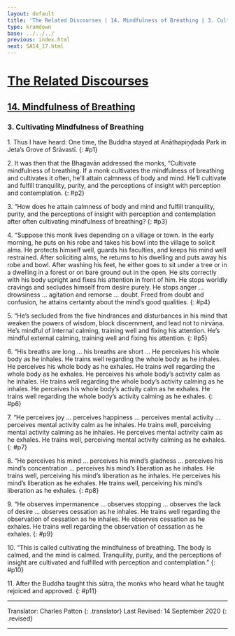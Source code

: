 ```yaml
---
layout: default
title: 'The Related Discourses | 14. Mindfulness of Breathing | 3. Cultivating Mindfulness of Breathing'
type: kramdown
base: ../../../
previous: index.html
next: SA14_17.html
---
```


# [The Related Discourses](../index.html)
## [14. Mindfulness of Breathing](index.html)
### 3. Cultivating Mindfulness of Breathing

1\. Thus I have heard: One time, the Buddha stayed at Anāthapiṇḍada Park in Jeta’s Grove of Śrāvastī.
{: #p1}

2\. It was then that the Bhagavān addressed the monks, “Cultivate mindfulness of breathing. If a monk cultivates the mindfulness of breathing and cultivates it often, he’ll attain calmness of body and mind. He’ll cultivate and fulfill tranquility, purity, and the perceptions of insight with perception and contemplation.
{: #p2}

3\. “How does he attain calmness of body and mind and fulfill tranquility, purity, and the perceptions of insight with perception and contemplation after often cultivating mindfulness of breathing?
{: #p3}

4\. “Suppose this monk lives depending on a village or town. In the early morning, he puts on his robe and takes his bowl into the village to solicit alms. He protects himself well, guards his faculties, and keeps his mind well restrained. After soliciting alms, he returns to his dwelling and puts away his robe and bowl. After washing his feet, he either goes to sit under a tree or in a dwelling in a forest or on bare ground out in the open. He sits correctly with his body upright and fixes his attention in front of him. He stops worldly cravings and secludes himself from desire purely. He stops anger … drowsiness … agitation and remorse … doubt. Freed from doubt and confusion, he attains certainty about the mind’s good qualities.
{: #p4}

5\. “He’s secluded from the five hindrances and disturbances in his mind that weaken the powers of wisdom, block discernment, and lead not to nirvāṇa. He’s mindful of internal calming, training well and fixing his attention. He’s mindful external calming, training well and fixing his attention.
{: #p5}

6\. “His breaths are long … his breaths are short … He perceives his whole body as he inhales. He trains well regarding the whole body as he inhales. He perceives his whole body as he exhales. He trains well regarding the whole body as he exhales. He perceives his whole body’s activity calm as he inhales. He trains well regarding the whole body’s activity calming as he inhales. He perceives his whole body’s activity calm as he exhales. He trains well regarding the whole body’s activity calming as he exhales.
{: #p6}

7\. “He perceives joy … perceives happiness … perceives mental activity … perceives mental activity calm as he inhales. He trains well, perceiving mental activity calming as he inhales. He perceives mental activity calm as he exhales. He trains well, perceiving mental activity calming as he exhales.
{: #p7}

8\. “He perceives his mind … perceives his mind’s gladness … perceives his mind’s concentration … perceives his mind’s liberation as he inhales. He trains well, perceiving his mind’s liberation as he inhales. He perceives his mind’s liberation as he exhales. He trains well, perceiving his mind’s liberation as he exhales.
{: #p8}

9\. “He observes impermanence … observes stopping … observes the lack of desire … observes cessation as he inhales. He trains well regarding the observation of cessation as he inhales. He observes cessation as he exhales. He trains well regarding the observation of cessation as he exhales.
{: #p9}

10\. “This is called cultivating the mindfulness of breathing. The body is calmed, and the mind is calmed. Tranquility, purity, and the perceptions of insight are cultivated and fulfilled with perception and contemplation.”
{: #p10}

11\. After the Buddha taught this sūtra, the monks who heard what he taught rejoiced and approved.
{: #p11}

<!--- Add an endnote for parallels, note that T101.15 is in other folder -->

---

Translator: Charles Patton
{: .translator}
Last Revised: 14 September 2020
{: .revised}

---
